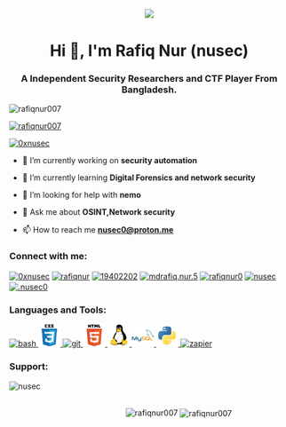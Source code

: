 <div id="header" align="center">
  <img src="https://media2.giphy.com/media/3kPDmoWdBpQPNhCnUG/giphy.gif?cid=6c09b9522c434f6ba1f6299425ddca03c2ee1c9decac57d2&rid=giphy.gif" width="100"/>
</div>

<h1 align="center">Hi 👋, I'm Rafiq Nur (nusec)</h1>
<h3 align="center">A Independent Security Researchers and CTF Player From Bangladesh.</h3>

<p align="left"> <img src="https://komarev.com/ghpvc/?username=rafiqnur007&label=Profile%20views&color=0e75b6&style=flat" alt="rafiqnur007" /> </p>

<p align="left"> <a href="https://github.com/ryo-ma/github-profile-trophy"><img src="https://github-profile-trophy.vercel.app/?username=rafiqnur007" alt="rafiqnur007" /></a> </p>

<p align="left"> <a href="https://twitter.com/0xnusec" target="blank"><img src="https://img.shields.io/twitter/follow/0xnusec?logo=twitter&style=for-the-badge" alt="0xnusec" /></a> </p>

- 🔭 I’m currently working on **security automation**

- 🌱 I’m currently learning **Digital Forensics and network security**

- 🤝 I’m looking for help with **nemo**

- 💬 Ask me about **OSINT,Network security**

- 📫 How to reach me **nusec0@proton.me**

<h3 align="left">Connect with me:</h3>
<p align="left">
<a href="https://twitter.com/0xnusec" target="blank"><img align="center" src="https://raw.githubusercontent.com/rahuldkjain/github-profile-readme-generator/master/src/images/icons/Social/twitter.svg" alt="0xnusec" height="30" width="40" /></a>
<a href="https://linkedin.com/in/rafiqnur" target="blank"><img align="center" src="https://raw.githubusercontent.com/rahuldkjain/github-profile-readme-generator/master/src/images/icons/Social/linked-in-alt.svg" alt="rafiqnur" height="30" width="40" /></a>
<a href="https://stackoverflow.com/users/19402202" target="blank"><img align="center" src="https://raw.githubusercontent.com/rahuldkjain/github-profile-readme-generator/master/src/images/icons/Social/stack-overflow.svg" alt="19402202" height="30" width="40" /></a>
<a href="https://fb.com/mdrafiq.nur.5" target="blank"><img align="center" src="https://raw.githubusercontent.com/rahuldkjain/github-profile-readme-generator/master/src/images/icons/Social/facebook.svg" alt="mdrafiq.nur.5" height="30" width="40" /></a>
<a href="https://instagram.com/rafiqnur0" target="blank"><img align="center" src="https://raw.githubusercontent.com/rahuldkjain/github-profile-readme-generator/master/src/images/icons/Social/instagram.svg" alt="rafiqnur0" height="30" width="40" /></a>
<a href="https://www.youtube.com/c/nusec" target="blank"><img align="center" src="https://raw.githubusercontent.com/rahuldkjain/github-profile-readme-generator/master/src/images/icons/Social/youtube.svg" alt="nusec" height="30" width="40" /></a>
<a href="https://discord.gg/.nusec0" target="blank"><img align="center" src="https://raw.githubusercontent.com/rahuldkjain/github-profile-readme-generator/master/src/images/icons/Social/discord.svg" alt=".nusec0" height="30" width="40" /></a>
</p>

<h3 align="left">Languages and Tools:</h3>
<p align="left"> <a href="https://www.gnu.org/software/bash/" target="_blank" rel="noreferrer"> <img src="https://www.vectorlogo.zone/logos/gnu_bash/gnu_bash-icon.svg" alt="bash" width="40" height="40"/> </a> <a href="https://www.w3schools.com/css/" target="_blank" rel="noreferrer"> <img src="https://raw.githubusercontent.com/devicons/devicon/master/icons/css3/css3-original-wordmark.svg" alt="css3" width="40" height="40"/> </a> <a href="https://git-scm.com/" target="_blank" rel="noreferrer"> <img src="https://www.vectorlogo.zone/logos/git-scm/git-scm-icon.svg" alt="git" width="40" height="40"/> </a> <a href="https://www.w3.org/html/" target="_blank" rel="noreferrer"> <img src="https://raw.githubusercontent.com/devicons/devicon/master/icons/html5/html5-original-wordmark.svg" alt="html5" width="40" height="40"/> </a> <a href="https://www.linux.org/" target="_blank" rel="noreferrer"> <img src="https://raw.githubusercontent.com/devicons/devicon/master/icons/linux/linux-original.svg" alt="linux" width="40" height="40"/> </a> <a href="https://www.mysql.com/" target="_blank" rel="noreferrer"> <img src="https://raw.githubusercontent.com/devicons/devicon/master/icons/mysql/mysql-original-wordmark.svg" alt="mysql" width="40" height="40"/> </a> <a href="https://www.python.org" target="_blank" rel="noreferrer"> <img src="https://raw.githubusercontent.com/devicons/devicon/master/icons/python/python-original.svg" alt="python" width="40" height="40"/> </a> <a href="https://zapier.com" target="_blank" rel="noreferrer"> <img src="https://www.vectorlogo.zone/logos/zapier/zapier-icon.svg" alt="zapier" width="40" height="40"/> </a> </p>

<h3 align="left">Support:</h3>
<p><a href="https://www.buymeacoffee.com/nusec"> <img align="left" src="https://cdn.buymeacoffee.com/buttons/v2/default-yellow.png" height="50" width="210" alt="nusec" /></a></p><br><br>

<p><img align="left" src="https://github-readme-stats.vercel.app/api/top-langs?username=rafiqnur007&show_icons=true&locale=en&layout=compact" alt="rafiqnur007" /></p>

<p>&nbsp;<img align="center" src="https://github-readme-stats.vercel.app/api?username=rafiqnur007&show_icons=true&locale=en" alt="rafiqnur007" /></p>

